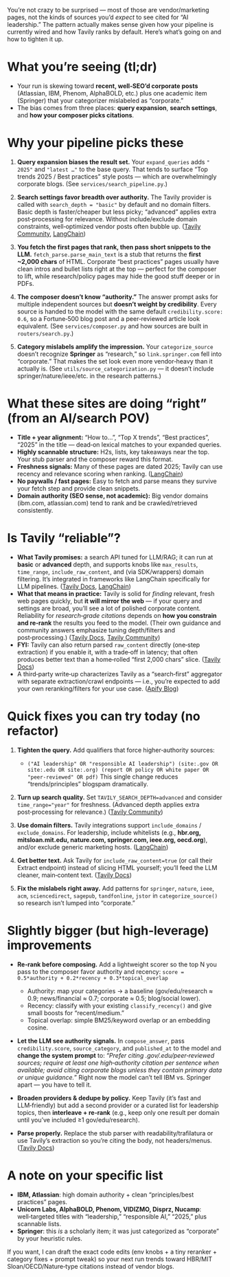 You’re not crazy to be surprised — most of those are vendor/marketing pages, not the kinds of sources you’d _expect_ to see cited for “AI leadership.” The pattern actually makes sense given how your pipeline is currently wired and how Tavily ranks by default. Here’s what’s going on and how to tighten it up.

# What you’re seeing (tl;dr)

- Your run is skewing toward **recent, well‑SEO’d corporate posts** (Atlassian, IBM, Phenom, AlphaBOLD, etc.) plus one academic item (Springer) that your categorizer mislabeled as “corporate.”
- The bias comes from three places: **query expansion**, **search settings**, and **how your composer picks citations**.

# Why your pipeline picks these

1. **Query expansion biases the result set.**
   Your `expand_queries` adds `" 2025"` and `"latest …"` to the base query. That tends to surface “Top trends 2025 / Best practices” style posts — which are overwhelmingly corporate blogs. (See `services/search_pipeline.py`.)

2. **Search settings favor breadth over authority.**
   The Tavily provider is called with `search_depth = "basic"` by default and no domain filters. Basic depth is faster/cheaper but less picky; “advanced” applies extra post‑processing for relevance. Without include/exclude domain constraints, well‑optimized vendor posts often bubble up. ([Tavily Community][1], [LangChain][2])

3. **You fetch the first pages that rank, then pass short snippets to the LLM.**
   `fetch_parse.parse_main_text` is a stub that returns the **first \~2,000 chars** of HTML. Corporate “best practices” pages usually have clean intros and bullet lists right at the top — perfect for the composer to lift, while research/policy pages may hide the good stuff deeper or in PDFs.

4. **The composer doesn’t know “authority.”**
   The answer prompt asks for multiple independent sources but **doesn’t weight by credibility**. Every source is handed to the model with the same default `credibility.score: 0.6`, so a Fortune‑500 blog post and a peer‑reviewed article look equivalent. (See `services/composer.py` and how sources are built in `routers/search.py`.)

5. **Category mislabels amplify the impression.**
   Your `categorize_source` doesn’t recognize **Springer** as “research,” so `link.springer.com` fell into “corporate.” That makes the set look even more vendor‑heavy than it actually is. (See `utils/source_categorization.py` — it doesn’t include springer/nature/ieee/etc. in the research patterns.)

# What these sites are doing “right” (from an AI/search POV)

- **Title + year alignment:** “How to…”, “Top X trends”, “Best practices”, “2025” in the title — dead‑on lexical matches to your expanded queries.
- **Highly scannable structure:** H2s, lists, key takeaways near the top. Your stub parser and the composer reward this format.
- **Freshness signals:** Many of these pages are dated 2025; Tavily can use recency and relevance scoring when ranking. ([LangChain][2])
- **No paywalls / fast pages:** Easy to fetch and parse means they survive your fetch step and provide clean snippets.
- **Domain authority (SEO sense, not academic):** Big vendor domains (ibm.com, atlassian.com) tend to rank and be crawled/retrieved consistently.

# Is Tavily “reliable”?

- **What Tavily promises:** a search API tuned for LLM/RAG; it can run at **basic** or **advanced** depth, and supports knobs like `max_results`, `time_range`, `include_raw_content`, and (via SDK/wrappers) domain filtering. It’s integrated in frameworks like LangChain specifically for LLM pipelines. ([Tavily Docs][3], [LangChain][2])
- **What that means in practice:** Tavily is solid for _finding_ relevant, fresh web pages quickly, but **it will mirror the web** — if your query and settings are broad, you’ll see a lot of polished corporate content. Reliability for _research‑grade citations_ depends on **how you constrain and re‑rank** the results you feed to the model. (Their own guidance and community answers emphasize tuning depth/filters and post‑processing.) ([Tavily Docs][4], [Tavily Community][1])
- **FYI:** Tavily can also return parsed `raw_content` directly (one‑step extraction) if you enable it, with a trade‑off in latency; that often produces better text than a home‑rolled “first 2,000 chars” slice. ([Tavily Docs][5])
- A third‑party write‑up characterizes Tavily as a “search‑first” aggregator with separate extraction/crawl endpoints — i.e., you’re expected to add your own reranking/filters for your use case. ([Apify Blog][6])

# Quick fixes you can try today (no refactor)

1. **Tighten the query.**
   Add qualifiers that force higher‑authority sources:

   - `("AI leadership" OR "responsible AI leadership") (site:.gov OR site:.edu OR site:.org) (report OR policy OR white paper OR "peer‑reviewed" OR pdf)`
     This single change reduces “trends/principles” blogspam dramatically.

2. **Turn up search quality.**
   Set `TAVILY_SEARCH_DEPTH=advanced` and consider `time_range="year"` for freshness. (Advanced depth applies extra post‑processing for relevance.) ([Tavily Community][1])

3. **Use domain filters.**
   Tavily integrations support `include_domains` / `exclude_domains`. For leadership, include whitelists (e.g., **hbr.org, mitsloan.mit.edu, nature.com, springer.com, ieee.org, oecd.org**), and/or exclude generic marketing hosts. ([LangChain][7])

4. **Get better text.**
   Ask Tavily for `include_raw_content=true` (or call their Extract endpoint) instead of slicing HTML yourself; you’ll feed the LLM cleaner, main‑content text. ([Tavily Docs][5])

5. **Fix the mislabels right away.**
   Add patterns for `springer`, `nature`, `ieee`, `acm`, `sciencedirect`, `sagepub`, `tandfonline`, `jstor` in `categorize_source()` so research isn’t lumped into “corporate.”

# Slightly bigger (but high‑leverage) improvements

- **Re‑rank before composing.**
  Add a lightweight scorer so the top N you pass to the composer favor authority and recency:
  `score = 0.5*authority + 0.2*recency + 0.3*topical_overlap`

  - Authority: map your categories → a baseline (gov/edu/research ≈ 0.9; news/financial ≈ 0.7; corporate ≈ 0.5; blog/social lower).
  - Recency: classify with your existing `classify_recency()` and give small boosts for “recent/medium.”
  - Topical overlap: simple BM25/keyword overlap or an embedding cosine.

- **Let the LLM see authority signals.**
  In `compose_answer`, pass `credibility.score`, `source_category`, and `published_at` to the model and **change the system prompt** to:
  “_Prefer citing .gov/.edu/peer‑reviewed sources; require at least one high‑authority citation per sentence when available; avoid citing corporate blogs unless they contain primary data or unique guidance._”
  Right now the model can’t tell IBM vs. Springer apart — you have to tell it.

- **Broaden providers & dedupe by policy.**
  Keep Tavily (it’s fast and LLM‑friendly) but add a second provider or a curated list for leadership topics, then **interleave + re‑rank** (e.g., keep only one result per domain until you’ve included ≥1 gov/edu/research).

- **Parse properly.**
  Replace the stub parser with readability/trafilatura or use Tavily’s extraction so you’re citing the body, not headers/menus. ([Tavily Docs][5])

# A note on your specific list

- **IBM, Atlassian**: high domain authority + clean “principles/best practices” pages.
- **Unicorn Labs, AlphaBOLD, Phenom, VIDIZMO, Disprz, Nucamp**: well‑targeted titles with “leadership,” “responsible AI,” “2025,” plus scannable lists.
- **Springer**: this _is_ a scholarly item; it was just categorized as “corporate” by your heuristic rules.

If you want, I can draft the exact code edits (env knobs + a tiny reranker + category fixes + prompt tweak) so your next run trends toward HBR/MIT Sloan/OECD/Nature‑type citations instead of vendor blogs.

[1]: https://community.tavily.com/t/how-to-interpret-search-depth-parameter-what-does-advanced-mean/502?utm_source=chatgpt.com "How to interpret search_depth parameter? What does advanced ..."
[2]: https://python.langchain.com/docs/integrations/tools/tavily_search/?utm_source=chatgpt.com "Tavily Search - ️ LangChain"
[3]: https://docs.tavily.com/documentation/api-reference/endpoint/search?utm_source=chatgpt.com "Tavily Search - Tavily Docs"
[4]: https://docs.tavily.com/documentation/best-practices/best-practices-search?utm_source=chatgpt.com "Best Practices for Search - Tavily Docs"
[5]: https://docs.tavily.com/documentation/best-practices/best-practices-extract?utm_source=chatgpt.com "Best Practices for Extract - Tavily Docs"
[6]: https://blog.apify.com/firecrawl-vs-tavily/?utm_source=chatgpt.com "Firecrawl vs. Tavily for RAG and agent pipelines - Apify Blog"
[7]: https://python.langchain.com/api_reference/community/utilities/langchain_community.utilities.tavily_search.TavilySearchAPIWrapper.html?utm_source=chatgpt.com "TavilySearchAPIWrapper — LangChain documentation"
